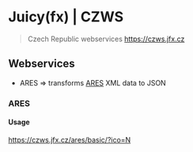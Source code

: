 # Juicy(fx) | CZWS

> Czech Republic webservices
> https://czws.jfx.cz

## Webservices

- ARES ⇒ transforms [ARES](https://wwwinfo.mfcr.cz/ares/ares_es.html.cz) XML data to JSON

### ARES

#### Usage

https://czws.jfx.cz/ares/basic/?ico=N

